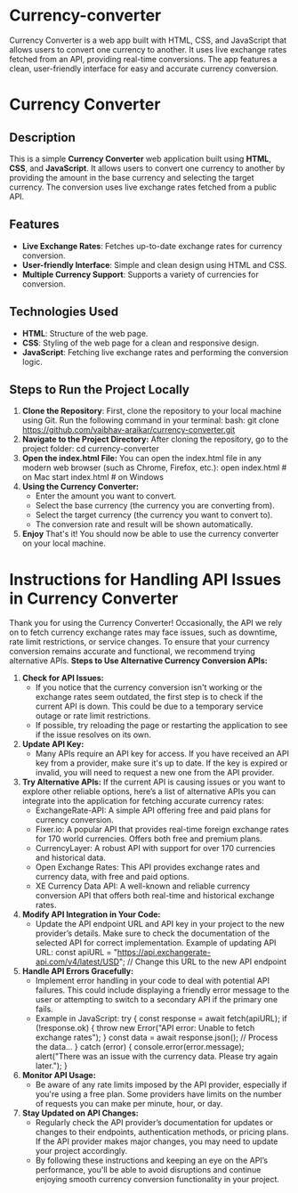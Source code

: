 # Currency-converter
Currency Converter is a web app built with HTML, CSS, and JavaScript that allows users to convert one currency to another. It uses live exchange rates fetched from an API, providing real-time conversions. The app features a clean, user-friendly interface for easy and accurate currency conversion.


# Currency Converter

## Description
This is a simple **Currency Converter** web application built using **HTML**, **CSS**, and **JavaScript**. It allows users to convert one currency to another by providing the amount in the base currency and selecting the target currency. The conversion uses live exchange rates fetched from a public API.

## Features
- **Live Exchange Rates**: Fetches up-to-date exchange rates for currency conversion.
- **User-friendly Interface**: Simple and clean design using HTML and CSS.
- **Multiple Currency Support**: Supports a variety of currencies for conversion.

## Technologies Used
- **HTML**: Structure of the web page.
- **CSS**: Styling of the web page for a clean and responsive design.
- **JavaScript**: Fetching live exchange rates and performing the conversion logic.

## Steps to Run the Project Locally

1. **Clone the Repository**:
   First, clone the repository to your local machine using Git. Run the following command in your terminal:
   bash:
   git clone https://github.com/vaibhav-araikar/currency-converter.git
2. **Navigate to the Project Directory:** After cloning the repository, go to the project folder:
    cd currency-converter
3. **Open the index.html File:** You can open the index.html file in any modern web browser (such as Chrome, Firefox, etc.):
   open index.html  # on Mac
   start index.html # on Windows
4. **Using the Currency Converter:**
   - Enter the amount you want to convert.
   - Select the base currency (the currency you are converting from).
   - Select the target currency (the currency you want to convert to).
   - The conversion rate and result will be shown automatically.
5. **Enjoy**
   That's it! You should now be able to use the currency converter on your local machine.



# Instructions for Handling API Issues in Currency Converter
Thank you for using the Currency Converter! Occasionally, the API we rely on to fetch currency exchange rates may face issues, such as downtime, rate limit restrictions, or service changes. To ensure that your currency conversion remains accurate and functional, we recommend trying alternative APIs.
**Steps to Use Alternative Currency Conversion APIs:**
1. **Check for API Issues:**
   - If you notice that the currency conversion isn't working or the exchange rates seem outdated, the first step is to check if the current API is down. This could be due to a temporary service outage or rate         limit restrictions.
   - If possible, try reloading the page or restarting the application to see if the issue resolves on its own.
2. **Update API Key:**
   - Many APIs require an API key for access. If you have received an API key from a provider, make sure it's up to date. If the key is expired or invalid, you will need to request a new one from the API provider.
3. **Try Alternative APIs:** If the current API is causing issues or you want to explore other reliable options, here’s a list of alternative APIs you can integrate into the application for fetching accurate currency rates:
   - ExchangeRate-API: A simple API offering free and paid plans for currency conversion.
   - Fixer.io: A popular API that provides real-time foreign exchange rates for 170 world currencies. Offers both free and premium plans.
   - CurrencyLayer: A robust API with support for over 170 currencies and historical data.
   - Open Exchange Rates: This API provides exchange rates and currency data, with free and paid options.
   - XE Currency Data API: A well-known and reliable currency conversion API that offers both real-time and historical exchange rates.
4. **Modify API Integration in Your Code:**
   - Update the API endpoint URL and API key in your project to the new provider’s details. Make sure to check the documentation of the selected API for correct implementation.
   Example of updating API URL:
   const apiURL = "https://api.exchangerate-api.com/v4/latest/USD"; // Change this URL to the new API endpoint
5. **Handle API Errors Gracefully:**
   - Implement error handling in your code to deal with potential API failures. This could include displaying a friendly error message to the user or attempting to switch to a secondary API if the primary one fails.
   - Example in JavaScript:
   try {
    const response = await fetch(apiURL);
    if (!response.ok) {
        throw new Error("API error: Unable to fetch exchange rates");
    }
    const data = await response.json();
    // Process the data...
} catch (error) {
    console.error(error.message);
    alert("There was an issue with the currency data. Please try again later.");
}
6. **Monitor API Usage:**
   - Be aware of any rate limits imposed by the API provider, especially if you're using a free plan. Some providers have limits on the number of requests you can make per minute, hour, or day.
7. **Stay Updated on API Changes:**
   - Regularly check the API provider’s documentation for updates or changes to their endpoints, authentication methods, or pricing plans. If the API provider makes major changes, you may need to update your project accordingly.
   - By following these instructions and keeping an eye on the API’s performance, you'll be able to avoid disruptions and continue enjoying smooth currency conversion functionality in your project.









   
